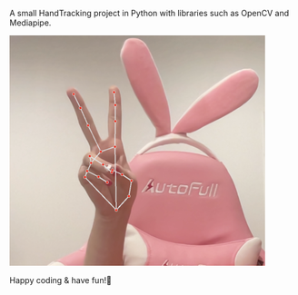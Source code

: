 A small HandTracking project in Python with libraries such as OpenCV and Mediapipe.


<img src = "screenshot/display.png" width="450" >

Happy coding & have fun!👾
